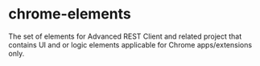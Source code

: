 # chrome-elements
The set of elements for Advanced REST Client and related project that contains UI and or logic elements applicable for Chrome apps/extensions only.
